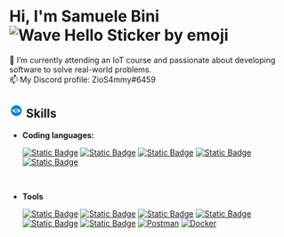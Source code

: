 <h1>Hi, I'm Samuele Bini <img width="35" src="https://media4.giphy.com/media/w1OBpBd7kJqHrJnJ13/giphy.gif?cid=ecf05e4725fanlgceaqint4884oyxw7vif4zmf3pyeldoytm&amp;ep=v1_stickers_search&amp;rid=giphy.gif&amp;ct=s" alt="Wave Hello Sticker by emoji"></h1>

🚀 I’m currently attending an IoT course and passionate about developing software to solve real-world problems. <br>
📫 My Discord profile: ZioS4mmy#6459 

## <img width ="25" src="imgs/istockphoto-1447390919-612x612-removebg-preview.png"><b> Skills</b>

<p>

- **Coding languages:**

    [![Static Badge](https://img.shields.io/badge/C%2B%2B-%2300599C?style=for-the-badge&logo=cplusplus)](#) 
    [![Static Badge](https://img.shields.io/badge/C%23-8A2BE2?style=for-the-badge&logo=csharp)](#)
    [![Static Badge](https://img.shields.io/badge/Python-%23f7c471?style=for-the-badge&logo=python)](#)
    [![Static Badge](https://img.shields.io/badge/javascript-%23323330.svg?style=for-the-badge&logo=javascript&logoColor=%23F7DF1E)](#)
    [![Static Badge](https://img.shields.io/badge/Node.js-%23339933?style=for-the-badge&logo=nodedotjs&logoColor=white)](#)


    <br>

- **Tools**

    
    [![Static Badge](https://img.shields.io/badge/Git-%23F05032?style=for-the-badge&logo=git&logoColor=white)](#)
    [![Static Badge](https://img.shields.io/badge/Github-%23181717?style=for-the-badge&logo=github)](#)
    [![Static Badge](https://img.shields.io/badge/Sublime%20Text-%23FF9800?style=for-the-badge&logo=sublimetext&logoColor=white)](#)
    [![Static Badge](https://img.shields.io/badge/Visual%20Studio-%23512BD4?style=for-the-badge&logo=visualstudio)](#)
    [![Static Badge](https://img.shields.io/badge/Visual%20Studio%20Code-%23007ACC?style=for-the-badge&logo=visualstudiocode)](#)
    [![Static Badge](https://img.shields.io/badge/Pycharm-%23000000?style=for-the-badge&logo=pycharm)](#)
    [![Postman](https://img.shields.io/badge/Postman-FF6C37?style=for-the-badge&logo=postman&logoColor=white)](#)
    [![Docker](https://img.shields.io/badge/docker-%230db7ed.svg?style=for-the-badge&logo=docker&logoColor=white)](#)

    





</p>
<!--
**binisamuele/binisamuele** is a ✨ _special_ ✨ repository because its `README.md` (this file) appears on your GitHub profile.

Here are some ideas to get you started:

- 🔭 I’m currently working on ...
- 🌱 I’m currently learning ...
- 👯 I’m looking to collaborate on ...
- 🤔 I’m looking for help with ...
- 💬 Ask me about ...
- 📫 How to reach me: ...
- 😄 Pronouns: ...
- ⚡ Fun fact: ...
-->

